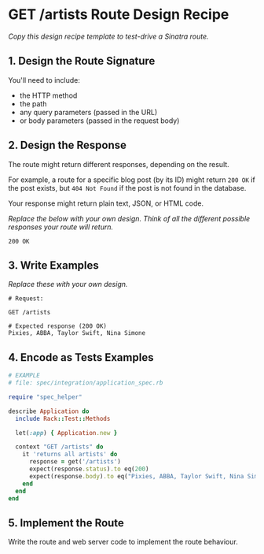 # GET /artists Route Design Recipe

_Copy this design recipe template to test-drive a Sinatra route._

## 1. Design the Route Signature

You'll need to include:
  * the HTTP method
  * the path
  * any query parameters (passed in the URL)
  * or body parameters (passed in the request body)

## 2. Design the Response

The route might return different responses, depending on the result.

For example, a route for a specific blog post (by its ID) might return `200 OK` if the post exists, but `404 Not Found` if the post is not found in the database.

Your response might return plain text, JSON, or HTML code. 

_Replace the below with your own design. Think of all the different possible responses your route will return._

`200 OK`


## 3. Write Examples

_Replace these with your own design._

```
# Request:

GET /artists

# Expected response (200 OK)
Pixies, ABBA, Taylor Swift, Nina Simone
```

## 4. Encode as Tests Examples

```ruby
# EXAMPLE
# file: spec/integration/application_spec.rb

require "spec_helper"

describe Application do
  include Rack::Test::Methods

  let(:app) { Application.new }

  context "GET /artists" do
    it 'returns all artists' do
      response = get('/artists')
      expect(response.status).to eq(200)
      expect(response.body).to eq("Pixies, ABBA, Taylor Swift, Nina Simone")
    end
  end
end
```

## 5. Implement the Route

Write the route and web server code to implement the route behaviour.
